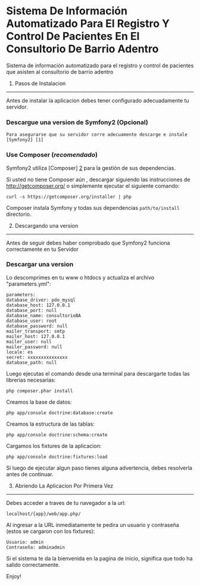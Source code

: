 Sistema De Información Automatizado Para El Registro Y Control De Pacientes En El Consultorio De Barrio Adentro
========================

Sistema de información automatizado para el registro y control de pacientes que asisten al consultorio 
de barrio adentro

1) Pasos de Instalacion
----------------------------------

Antes de instalar la aplicacion debes tener configurado adecuadamente tu servidor.

### Descargue una version de Symfony2 (Opcional)

    Para asegurarse que su servidor corre adecuamente descarge e instale [Symfony2] [1]

### Use Composer (*recomendado*)

Symfony2 utiliza [Composer] [2] para la gestión de sus dependencias.

Si usted no tiene Composer aún , descargar siguiendo las instrucciones de
http://getcomposer.org/ o simplemente ejecutar el siguiente comando:

    curl -s https://getcomposer.org/installer | php

Composer instala Symfony y todas sus dependencias
`path/to/install` directorio.

2) Descargando una version
-------------------------------------

Antes de seguir debes haber comprobado que Symfony2 funciona correctamente en tu Servidor

### Descargar una version

Lo descomprimes en tu www o htdocs y actualiza el archivo "parameters.yml":

    parameters:
    database_driver: pdo_mysql
    database_host: 127.0.0.1
    database_port: null
    database_name: consultorioBA
    database_user: root
    database_password: null
    mailer_transport: smtp
    mailer_host: 127.0.0.1
    mailer_user: null
    mailer_password: null
    locale: es
    secret: xxxxxxxxxxxxxxx
    database_path: null

Luego ejecutas el comando desde una terminal para descargarte todas las librerias necesarias:

    php composer.phar install

Creamos la base de datos:

    php app/console doctrine:database:create

Creamos la estructura de las tablas:

    php app/console doctrine:schema:create

Cargamos los fixtures de la aplicacion:

    php app/console doctrine:fixtures:load

Si luego de ejecutar algun paso tienes alguna advertencia, debes resolverla antes de continuar.

3) Abriendo La Aplicacion Por Primera Vez
--------------------------------

Debes acceder a traves de tu navegador a la url:

    localhost/{app}/web/app.php/

Al ingresar a la URL inmediatamente te pedira un usuario y contraseña (estos se cargaron con los fixtures):

    Usuario: admin
    Contraseña: adminadmin

Si el sistema te da la bienvenida en la pagina de inicio, significa que todo ha salido correctamente.

Enjoy!

[1]:  http://symfony.com/doc/2.1/book/installation.html
[2]:  http://getcomposer.org/